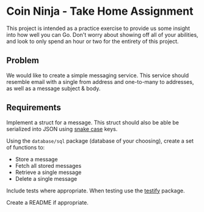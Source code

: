 # Coin Ninja - Take Home Assignment

This project is intended as a practice exercise to provide us some insight into how well you can Go. Don't worry about showing off all of your abilities, and look to only spend an hour or two for the entirety of this project.

## Problem

We would like to create a simple messaging service. This service should resemble email with a single from address and one-to-many to addresses, as well as a message subject & body.

## Requirements

Implement a struct for a message. This struct should also be able be serialized into JSON using [snake case](https://en.wikipedia.org/wiki/Snake_case) keys.

Using the `database/sql` package (database of your choosing), create a set of functions to:

- Store a message
- Fetch all stored messages
- Retrieve a single message
- Delete a single message

Include tests where appropriate. When testing use the [testify](https://github.com/stretchr/testify) package.

Create a README if appropriate.